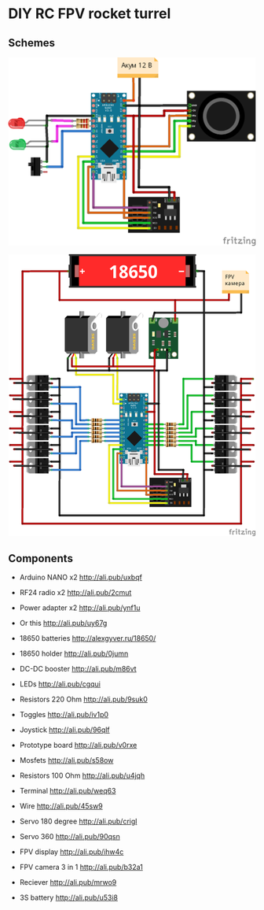 # DIY RC FPV rocket turrel


## Schemes
![TX](https://github.com/AlexGyver/RC_Turrel/blob/master/%D0%A1%D1%85%D0%B5%D0%BC%D1%8B/TX_bb.png)

![RX](https://github.com/AlexGyver/RC_Turrel/blob/master/%D0%A1%D1%85%D0%B5%D0%BC%D1%8B/RX_bb.png)

##  Components
* Arduino NANO x2 http://ali.pub/uxbqf

* RF24 radio x2 http://ali.pub/2cmut
* Power adapter x2 http://ali.pub/ynf1u
* Or this http://ali.pub/uy67g

* 18650 batteries http://alexgyver.ru/18650/
* 18650 holder http://ali.pub/0jumn
* DC-DC booster http://ali.pub/m86vt

* LEDs http://ali.pub/cgqui
* Resistors 220 Ohm http://ali.pub/9suk0
* Toggles http://ali.pub/iv1p0
* Joystick http://ali.pub/96qlf

* Prototype board http://ali.pub/v0rxe
* Mosfets  http://ali.pub/s58ow
* Resistors 100 Ohm http://ali.pub/u4jqh
* Terminal http://ali.pub/weq63
* Wire http://ali.pub/45sw9
* Servo 180 degree http://ali.pub/crigl
* Servo 360 http://ali.pub/90qsn

* FPV display http://ali.pub/ihw4c
* FPV camera 3 in 1 http://ali.pub/b32a1
* Reciever http://ali.pub/mrwo9
* 3S battery http://ali.pub/u53i8